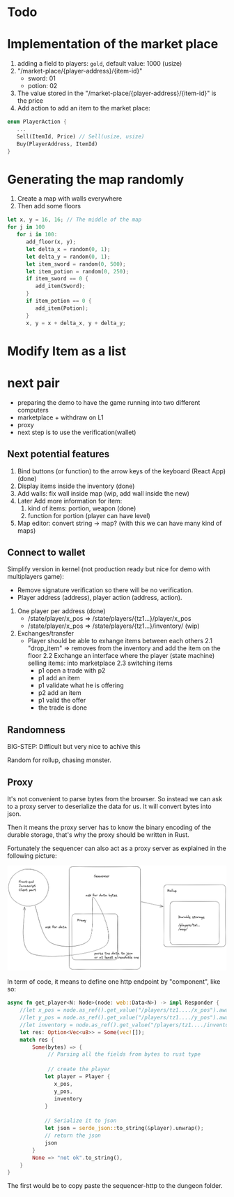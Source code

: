 # Todo

# Implementation of the market place

1. adding a field to players: `gold`, default value: 1000 (usize)
2. "/market-place/{player-address}/{item-id}"
   - sword: 01
   - potion: 02
3. The value stored in the "/market-place/{player-address}/{item-id}" is the price
4. Add action to add an item to the market place:

```rust
enum PlayerAction {
   ...
   Sell(ItemId, Price) // Sell(usize, usize)
   Buy(PlayerAddress, ItemId)
}
```

# Generating the map randomly

1. Create a map with walls everywhere
2. Then add some floors

```rust
let x, y = 16, 16; // The middle of the map
for j in 100
   for i in 100:
      add_floor(x, y);
      let delta_x = random(0, 1);
      let delta_y = random(0, 1);
      let item_sword = random(0, 500);
      let item_potion = random(0, 250);
      if item_sword == 0 {
         add_item(Sword);
      }
      if item_potion == 0 {
         add_item(Potion);
      }
      x, y = x + delta_x, y + delta_y;
```

# Modify Item as a list

# next pair

- preparing the demo to have the game running into two different computers
- marketplace + withdraw on L1
- proxy
- next step is to use the verification(wallet)

## Next potential features

1. Bind buttons (or function) to the arrow keys of the keyboard (React App) (done)
2. Display items inside the inventory (done)
3. Add walls: fix wall inside map (wip, add wall inside the new)
4. Later Add more information for item:
   1. kind of items: portion, weapon (done)
   2. function for portion (player can have level)
5. Map editor: convert string -> map? (with this we can have many kind of maps)

## Connect to wallet

Simplify version in kernel (not production ready but nice for demo with multiplayers game):

- Remove signature verification so there will be no verification.
- Player address (address), player action (address, action).

1. One player per address (done)
   - /state/player/x_pos => /state/players/{tz1...}/player/x_pos
   - /state/player/x_pos => /state/players/{tz1...}/inventory/ (wip)
2. Exchanges/transfer
   - Player should be able to exhange items between each others
     2.1 "drop_item" => removes from the inventory and add the item on the floor
     2.2 Exchange an interface where the player (state machine) selling items: into marketplace
     2.3 switching items
     - p1 open a trade with p2
     - p1 add an item
     - p1 validate what he is offering
     - p2 add an item
     - p1 valid the offer
     - the trade is done

## Randomness

BIG-STEP: Difficult but very nice to achive this

Random for rollup, chasing monster.

## Proxy

It's not convenient to parse bytes from the browser. So instead we can ask to a proxy server to deserialize the data for us. It will convert bytes into json.

Then it means the proxy server has to know the binary encoding of the durable storage, that's why the proxy should be written in Rust.

Fortunately the sequencer can also act as a proxy server as explained in the following picture:

![](./proxy.png)

In term of code, it means to define one http endpoint by "component", like so:

```rust
async fn get_player<N: Node>(node: web::Data<N>) -> impl Responder {
    //let x_pos = node.as_ref().get_value("/players/tz1..../x_pos").await;
    //let y_pos = node.as_ref().get_value("/players/tz1..../y_pos").await;
    //let inventory = node.as_ref().get_value("/players/tz1..../inventory").await;
    let res: Option<Vec<u8>> = Some(vec![]);
    match res {
        Some(bytes) => {
             // Parsing all the fields from bytes to rust type

             // create the player
            let player = Player {
               x_pos,
               y_pos,
               inventory
            }

            // Serialize it to json
            let json = serde_json::to_string(&player).unwrap();
            // return the json
            json
        }
        None => "not ok".to_string(),
    }
}
```

The first would be to copy paste the sequencer-http to the dungeon folder.
